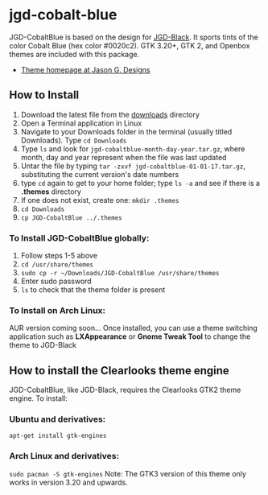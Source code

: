 # jgd-cobalt-blue
JGD-CobaltBlue is based on the design for [JGD-Black](http://www.jasong-designs.com/2017/02/04/jgd-black-gtk3/). It sports tints of the color Cobalt Blue (hex color #0020c2). GTK 3.20+, GTK 2, and Openbox themes are included with this package.
* [Theme homepage at Jason G. Designs](http://www.jasong-designs.com/2017/09/19/jgd-cobaltblue/)
## How to Install
1. Download the latest file from the [downloads](https://github.com/jgpws/jgd-cobalt-blue/tree/master/downloads) directory
2. Open a Terminal application in Linux
3. Navigate to your Downloads folder in the terminal (usually titled Downloads). Type `cd Downloads`
4. Type `ls` and look for `jgd-cobaltblue-month-day-year.tar.gz`, where month, day and year represent when the file was last updated
5. Untar the file by typing `tar -zxvf jgd-cobaltblue-01-01-17.tar.gz`, substituting the current version's date numbers
6. type `cd` again to get to your home folder; type `ls -a` and see if there is a **.themes** directory
7. If one does not exist, create one: `mkdir .themes`
8. `cd Downloads`
9. `cp JGD-CobaltBlue ../.themes`
### To Install JGD-CobaltBlue globally:
1. Follow steps 1-5 above
2. `cd /usr/share/themes`
3. `sudo cp -r ~/Downloads/JGD-CobaltBlue /usr/share/themes`
4. Enter sudo password
5. `ls` to check that the theme folder is present
### To Install on Arch Linux:
AUR version coming soon...
Once installed, you can use a theme switching application such as **LXAppearance** or **Gnome Tweak Tool** to change the theme to JGD-Black
## How to install the Clearlooks theme engine
JGD-CobaltBlue, like JGD-Black, requires the Clearlooks GTK2 theme engine. To install:
### Ubuntu and derivatives:
`apt-get install gtk-engines`
### Arch Linux and derivatives:
`sudo pacman -S gtk-engines`
Note: The GTK3 version of this theme only works in version 3.20 and upwards.
